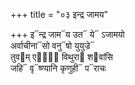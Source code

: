 +++
title = "०३ इन्द्र जामय"

+++
इ᳓न्द्र जाम᳓य उत᳓ ये᳓ ऽजामयो  
अर्वाचीना᳓सो वनु᳓षो युयुज्रे᳓  
तुव᳓म् एषां᳐ विथुरा᳓ श᳓वांसि  
जहि᳓ वृ᳓ष्ण्यानि कृणुही᳓ प᳓राचः